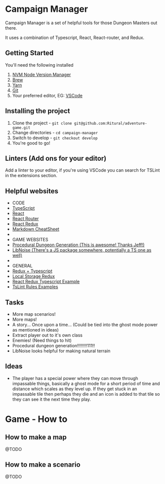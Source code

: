 # Campaign Manager

Campaign Manager is a set of helpful tools for those Dungeon Masters out there.

It uses a combination of Typescript, React, React-router, and Redux.

## Getting Started

You'll need the following installed

1. [NVM Node Version Manager](https://github.com/creationix/nvm)
1. [Brew](https://brew.sh/)
1. [Yarn](https://yarnpkg.com/lang/en/docs/install/#mac-stable)
1. [Git](https://git-scm.com/)
1. Your preferred editor, EG: [VSCode](https://code.visualstudio.com/)

## Installing the project

1. Clone the project - `git clone git@github.com:Ritural/adventure-game.git`
1. Change directories - `cd campaign-manager`
1. Switch to develop - `git checkout develop`
1. You're good to go!

## Linters (Add ons for your editor)

Add a linter to your editor, if you're using VSCode you can search for TSLint in the extensions section.

## Helpful websites

* CODE
* [TypeScript](https://www.typescriptlang.org/docs/home.html)
* [React](https://reactjs.org/)
* [React Router](https://www.npmjs.com/package/react-router)
* [React Redux](https://github.com/reduxjs/react-redux)
* [Markdown CheatSheet](https://github.com/adam-p/markdown-here/wiki/Markdown-Cheatsheet)
* 
* GAME WEBSITES
* [Procedural Dungeon Generation (This is awesome! Thanks Jeff!)](https://www.gamasutra.com/blogs/AAdonaac/20150903/252889/Procedural_Dungeon_Generation_Algorithm.php)
* [LibNoise (There's a JS package somewhere, potentially a TS one as well)](http://libnoise.sourceforge.net/docs/index.html)
* 
* GENERAL
* [Redux + Typescript](https://resir014.xyz/posts/2018/07/06/redux-4-plus-typescript/)
* [Local Storage Redux](https://hackernoon.com/how-to-take-advantage-of-local-storage-in-your-react-projects-a895f2b2d3f2)
* [React Redux Typescript Example](https://github.com/piotrwitek/react-redux-typescript-guide)
* [TsLint Rules Examples](https://github.com/vladimiry/tslint-rules-bunch)

## Tasks

* More map scenarios!
* More maps!
* A story... Once upon a time... (Could be tied into the ghost mode power as mentioned in ideas)
* Extract player out to it's own class
* Enemies! (Need things to hit)
* Procedural dungeon generation!!!!!!!!111!!
* LibNoise looks helpful for making natural terrain

## Ideas

* The player has a special power where they can move through impassable things, basically a ghost mode for a short period of time and distance which scales as they level up. If they get stuck in an impassable tile then perhaps they die and an icon is added to that tile so they can see it the next time they play.

# Game - How to

## How to make a map

@TODO

## How to make a scenario

@TODO
